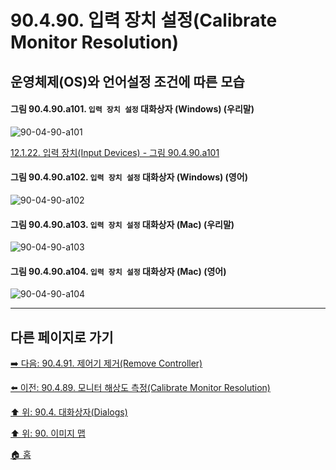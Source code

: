 # 90.4.90. 입력 장치 설정(Calibrate Monitor Resolution)
## 운영체제(OS)와 언어설정 조건에 따른 모습

<a id="90-04-90-a101"></a>

#### 그림 90.4.90.a101. `입력 장치 설정` 대화상자 (Windows) (우리말)
![90-04-90-a101](https://github.com/wonder13662/gimp/assets/15767104/d06f8fe9-27f3-4fb9-8a32-66c60e199663)

[12.1.22. 입력 장치(Input Devices) - 그림 90.4.90.a101](./12-01-22-input-devices.md#90-04-90-a101)

<a id="90-04-90-a102"></a>

#### 그림 90.4.90.a102. `입력 장치 설정` 대화상자 (Windows) (영어)
![90-04-90-a102](https://github.com/wonder13662/gimp/assets/15767104/ee2329bc-fc7d-4260-92a5-261f0cd09441)

<a id="90-04-90-a103"></a>

#### 그림 90.4.90.a103. `입력 장치 설정` 대화상자 (Mac) (우리말)
![90-04-90-a103](https://github.com/wonder13662/gimp/assets/15767104/a79d6622-fdb8-46e7-bfc0-be0d7f905891)

<a id="90-04-90-a104"></a>

#### 그림 90.4.90.a104. `입력 장치 설정` 대화상자 (Mac) (영어)
![90-04-90-a104](https://github.com/wonder13662/gimp/assets/15767104/2c6350b0-f72f-48ce-8c81-499a9222b722)

***

## 다른 페이지로 가기

[➡️ 다음: 90.4.91. 제어기 제거(Remove Controller)](./90-04-0091-remove_controller.md)

[⬅️ 이전: 90.4.89. 모니터 해상도 측정(Calibrate Monitor Resolution)](./90-04-0089-calibrate_monitor_resolution.md)

[⬆️ 위: 90.4. 대화상자(Dialogs)](./90-04-0000-dialogs.md)

[⬆️ 위: 90. 이미지 맵](./90-00-image-map.md)

[🏠 홈](./00-home.md)
